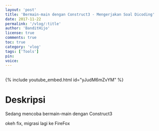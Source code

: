 ```yaml
---
layout: 'post'
title: 'Bermain-main dengan Construct3 - Mengerjakan Soal Dicoding'
date: 2017-11-22
permalink: '/vlog/:title'
author: 'BanditHijo'
license: true
comments: true
toc: true
category: 'vlog'
tags: ['Tools']
pin:
voice:
---
```


<div style="margin-top:30px;"></div>

{% include youtube_embed.html id="yJudM6mZvYM" %}

# Deskripsi

Sedang mencoba bermain-main dengan Construct3

okeh fix, migrasi lagi ke FireFox
